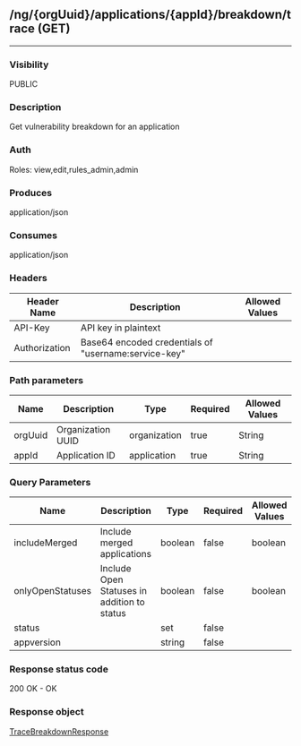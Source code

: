 ## /ng/{orgUuid}/applications/{appId}/breakdown/trace (GET)
---
### Visibility
PUBLIC
### Description
Get vulnerability breakdown for an application
### Auth
Roles: view,edit,rules_admin,admin
### Produces
application/json
### Consumes
application/json
### Headers
| Header Name | Description | Allowed Values |
| ----------- | ----------- | ----------- |
| API-Key | API key in plaintext |  |
| Authorization | Base64 encoded credentials of &quot;username:service-key&quot; |  |
### Path parameters
| Name | Description | Type | Required | Allowed Values |
| ----------- | ----------- | ----------- | ----------- | ----------- |
| orgUuid | Organization UUID | organization | true | String |
| appId | Application ID | application | true | String |
### Query Parameters
| Name | Description | Type | Required | Allowed Values |
| ----------- | ----------- | ----------- | ----------- | ----------- |
| includeMerged | Include merged applications | boolean | false | boolean |
| onlyOpenStatuses | Include Open Statuses in addition to status | boolean | false | boolean |
| status |  | set | false |  |
| appversion |  | string | false |  |
### Response status code
200 OK - OK
### Response object
[TraceBreakdownResponse](<../../objects/TraceBreakdownResponse.md>)
